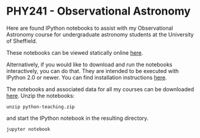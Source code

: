 PHY241 - Observational Astronomy
========================================================

Here are found IPython notebooks to assist with my 
Observational Astronomy course for undergraduate astronomy 
students at the University of Sheffield. 

These notebooks can be viewed statically online  [here](http://nbviewer.ipython.org/github/StuartLittlefair/python-teaching/tree/master/PHY241).

Alternatively, if you would like to download and run the notebooks
interactively, you can do that. They are intended to be executed
with IPython 2.0 or newer. You can find installation instructions
[here](http://ipython.org/install.html).

The notebooks and associated data for all my courses can be downloaded [here](https://github.com/StuartLittlefair/python-teaching/zipball/master).
Unzip the notebooks:

```
unzip python-teaching.zip
```

and start the IPython notebook in the resulting directory.

```
jupyter notebook
```





